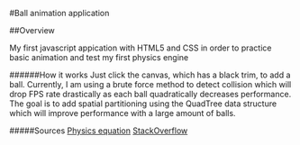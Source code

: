 #Ball animation application

##Overview

My first javascript appication with HTML5 and CSS in order to practice basic animation and test my first physics engine

######How it works
Just click the canvas, which has a black trim, to add a ball. Currently, I am using a brute force method to detect collision which will drop FPS rate drastically as each ball quadratically decreases performance. The goal is to add spatial partitioning using the QuadTree data structure which will improve performance with a large amount of balls.

#####Sources
[Physics equation](http://www.vobarian.com/collisions/2dcollisions2.pdf)
[StackOverflow](http://gamedev.stackexchange.com/questions/20516/ball-collisions-sticking-together)
